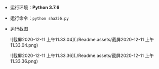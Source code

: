 - 运行环境：**Python 3.7.6**

- 运行命令：`python sha256.py` 

- 运行截图

	![截屏2020-12-11 上午11.33.04](./Readme.assets/截屏2020-12-11 上午11.33.04.png)

	![截屏2020-12-11 上午11.33.36](./Readme.assets/截屏2020-12-11 上午11.33.36.png)

